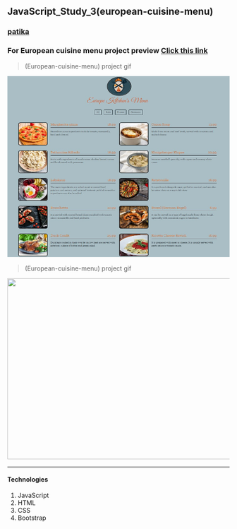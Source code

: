 ## JavaScript_Study_3(european-cuisine-menu)
### [patika](https://academy.patika.dev/tr/profile)
### For European cuisine menu project preview [Click  this link](https://kaderergin.github.io/JavaScript/Javascript_Study_3/) 

> (European-cuisine-menu) project gif


<img src="img/menu.jpg"  width="640px" height="410px">

> (European-cuisine-menu) project gif

<img src="img/european_menu.gif"  width="640px" height="410px">
<hr>

#### Technologies
1. JavaScript
1. HTML
1. CSS
1. Bootstrap
